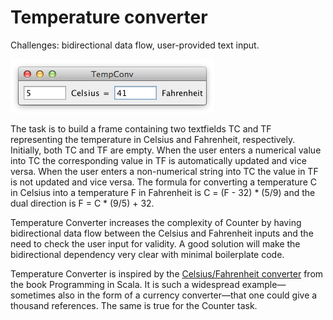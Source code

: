 # Temperature converter

Challenges: bidirectional data flow, user-provided text input.

![how Temperature converter should work](https://github.com/blalina/temperature-converter/blob/main/ScreenShots/tempconv.de9aff1f.png)

The task is to build a frame containing two textfields TC and TF representing the temperature in Celsius and Fahrenheit, respectively. Initially, both TC and TF are empty. When the user enters a numerical value into TC the corresponding value in TF is automatically updated and vice versa. When the user enters a non-numerical string into TC the value in TF is not updated and vice versa. The formula for converting a temperature C in Celsius into a temperature F in Fahrenheit is C = (F - 32) * (5/9) and the dual direction is F = C * (9/5) + 32.

Temperature Converter increases the complexity of Counter by having bidirectional data flow between the Celsius and Fahrenheit inputs and the need to check the user input for validity. A good solution will make the bidirectional dependency very clear with minimal boilerplate code.

Temperature Converter is inspired by the [Celsius/Fahrenheit converter](https://www.artima.com/pins1ed/gui-programming.html#32.4) from the book Programming in Scala. It is such a widespread example—sometimes also in the form of a currency converter—that one could give a thousand references. The same is true for the Counter task.
